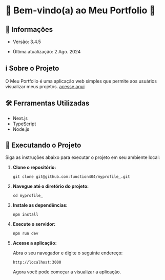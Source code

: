 # 🎉 Bem-vindo(a) ao Meu Portfolio 🚀 

## 📢 Informações

- Versão: 3.4.5

- Última atualização: 2 Ago. 2024

## ℹ️ Sobre o Projeto

O Meu Portfolio é uma aplicação web simples que permite aos usuários visualizar meus projetos. 
<a href="https://function404.netlify.app">acesse aqui</a>

## 🛠️ Ferramentas Utilizadas

- Next.js
- TypeScript
- Node.js

## 🚀 Executando o Projeto

Siga as instruções abaixo para executar o projeto em seu ambiente local:

1. **Clone o repositório:**

   ```
   git clone git@github.com:function404/myprofile_.git
   ```

2. **Navegue até o diretório do projeto:**

   ```
   cd myprofile_ 
   ```

3. **Instale as dependências:**

   ```
   npm install 
   ```

4. **Execute o servidor:**

   ```
   npm run dev
   ```

5. **Acesse a aplicação:**

   Abra o seu navegador e digite o seguinte endereço:

   ```
   http://localhost:3000
   ```

   Agora você pode começar a visualizar a aplicação.
